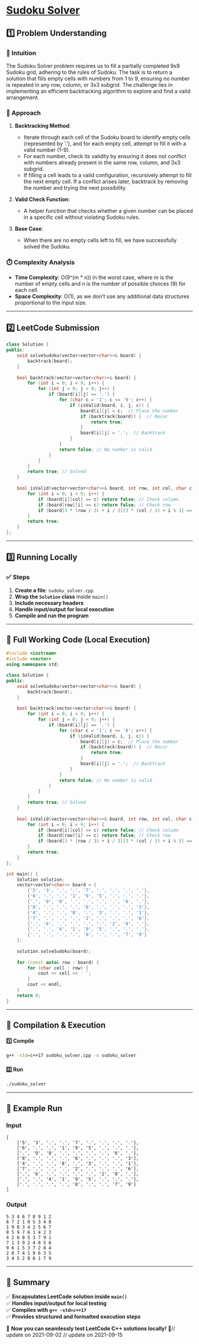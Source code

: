# **[Sudoku Solver](https://leetcode.com/problems/sudoku-solver/description/)**  

## **1️⃣ Problem Understanding**  
### **📌 Intuition**  
The Sudoku Solver problem requires us to fill a partially completed 9x9 Sudoku grid, adhering to the rules of Sudoku. The task is to return a solution that fills empty cells with numbers from 1 to 9, ensuring no number is repeated in any row, column, or 3x3 subgrid. The challenge lies in implementing an efficient backtracking algorithm to explore and find a valid arrangement.

### **🚀 Approach**  
1. **Backtracking Method**: 
   - Iterate through each cell of the Sudoku board to identify empty cells (represented by '.'), and for each empty cell, attempt to fill it with a valid number (1-9).
   - For each number, check its validity by ensuring it does not conflict with numbers already present in the same row, column, and 3x3 subgrid.
   - If filling a cell leads to a valid configuration, recursively attempt to fill the next empty cell. If a conflict arises later, backtrack by removing the number and trying the next possibility.

2. **Valid Check Function**: 
   - A helper function that checks whether a given number can be placed in a specific cell without violating Sudoku rules.

3. **Base Case**: 
   - When there are no empty cells left to fill, we have successfully solved the Sudoku.

### **⏱️ Complexity Analysis**  
- **Time Complexity**: O(9^(m * n)) in the worst case, where m is the number of empty cells and n is the number of possible choices (9) for each cell. 
- **Space Complexity**: O(1), as we don't use any additional data structures proportional to the input size.

---  

## **2️⃣ LeetCode Submission**  
```cpp
class Solution {
public:
    void solveSudoku(vector<vector<char>>& board) {
        backtrack(board);
    }
    
    bool backtrack(vector<vector<char>>& board) {
        for (int i = 0; i < 9; i++) {
            for (int j = 0; j < 9; j++) {
                if (board[i][j] == '.') {
                    for (char c = '1'; c <= '9'; c++) {
                        if (isValid(board, i, j, c)) {
                            board[i][j] = c;  // Place the number
                            if (backtrack(board)) {  // Recur
                                return true;
                            }
                            board[i][j] = '.';  // Backtrack
                        }
                    }
                    return false; // No number is valid
                }
            }
        }
        return true; // Solved
    }
    
    bool isValid(vector<vector<char>>& board, int row, int col, char c) {
        for (int i = 0; i < 9; i++) {
            if (board[i][col] == c) return false; // Check column
            if (board[row][i] == c) return false; // Check row
            if (board[3 * (row / 3) + i / 3][3 * (col / 3) + i % 3] == c) return false; // Check 3x3 grid
        }
        return true;
    }
};  
```

---  

## **3️⃣ Running Locally**  
### **✅ Steps**  
1. **Create a file**: `sudoku_solver.cpp`  
2. **Wrap the `Solution` class** inside `main()`  
3. **Include necessary headers**  
4. **Handle input/output for local execution**  
5. **Compile and run the program**  

---  

## **📝 Full Working Code (Local Execution)**  
```cpp
#include <iostream>
#include <vector>
using namespace std;

class Solution {
public:
    void solveSudoku(vector<vector<char>>& board) {
        backtrack(board);
    }
    
    bool backtrack(vector<vector<char>>& board) {
        for (int i = 0; i < 9; i++) {
            for (int j = 0; j < 9; j++) {
                if (board[i][j] == '.') {
                    for (char c = '1'; c <= '9'; c++) {
                        if (isValid(board, i, j, c)) {
                            board[i][j] = c;  // Place the number
                            if (backtrack(board)) {  // Recur
                                return true;
                            }
                            board[i][j] = '.';  // Backtrack
                        }
                    }
                    return false; // No number is valid
                }
            }
        }
        return true; // Solved
    }
    
    bool isValid(vector<vector<char>>& board, int row, int col, char c) {
        for (int i = 0; i < 9; i++) {
            if (board[i][col] == c) return false; // Check column
            if (board[row][i] == c) return false; // Check row
            if (board[3 * (row / 3) + i / 3][3 * (col / 3) + i % 3] == c) return false; // Check 3x3 grid
        }
        return true;
    }
};

int main() {
    Solution solution;
    vector<vector<char>> board = {
        {'5', '3', '.', '.', '7', '.', '.', '.', '.'},
        {'6', '.', '.', '1', '9', '5', '.', '.', '.'},
        {'.', '9', '8', '.', '.', '.', '.', '6', '.'},
        {'8', '.', '.', '.', '6', '.', '.', '.', '3'},
        {'4', '.', '.', '8', '.', '3', '.', '.', '1'},
        {'7', '.', '.', '.', '2', '.', '.', '.', '6'},
        {'.', '6', '.', '.', '.', '.', '2', '8', '.'},
        {'.', '.', '4', '1', '9', '5', '.', '.', '.'},
        {'.', '.', '.', '.', '8', '.', '.', '7', '9'}
    };
    
    solution.solveSudoku(board);
    
    for (const auto& row : board) {
        for (char cell : row) {
            cout << cell << ' ';
        }
        cout << endl;
    }
    return 0;
}
```  

---  

## **🔧 Compilation & Execution**  
#### **1️⃣ Compile**  
```bash
g++ -std=c++17 sudoku_solver.cpp -o sudoku_solver
```  

#### **2️⃣ Run**  
```bash
./sudoku_solver
```  

---  

## **🎯 Example Run**  
### **Input**  
```
[
    ['5', '3', '.', '.', '7', '.', '.', '.', '.'],
    ['6', '.', '.', '1', '9', '5', '.', '.', '.'],
    ['.', '9', '8', '.', '.', '.', '.', '6', '.'],
    ['8', '.', '.', '.', '6', '.', '.', '.', '3'],
    ['4', '.', '.', '8', '.', '3', '.', '.', '1'],
    ['7', '.', '.', '.', '2', '.', '.', '.', '6'],
    ['.', '6', '.', '.', '.', '.', '2', '8', '.'],
    ['.', '.', '4', '1', '9', '5', '.', '.', '.'],
    ['.', '.', '.', '.', '8', '.', '.', '7', '9']
]
```  
### **Output**  
```
5 3 4 6 7 8 9 1 2 
6 7 2 1 9 5 3 4 8 
1 9 8 3 4 2 5 6 7 
8 5 9 7 6 1 4 2 3 
4 2 6 8 5 3 7 9 1 
7 1 3 9 2 4 8 5 6 
9 6 1 5 3 7 2 8 4 
2 8 7 4 1 9 6 3 5 
3 4 5 2 8 6 1 7 9 
```  

---  

## **📌 Summary**  
✅ **Encapsulates LeetCode solution inside `main()`**  
✅ **Handles input/output for local testing**  
✅ **Compiles with `g++ -std=c++17`**  
✅ **Provides structured and formatted execution steps**  

🚀 **Now you can seamlessly test LeetCode C++ solutions locally!** 🚀// update on 2021-09-02
// update on 2021-09-15
